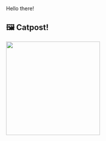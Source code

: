 Hello there!



## 🖼️ Catpost!

<sub>
    <img src="https://cdn2.thecatapi.com/images/2pq.gif" height="256">
</sub>


